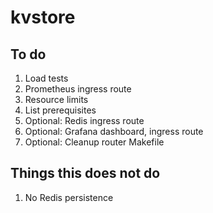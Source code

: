 # kvstore

## To do

1. Load tests
1. Prometheus ingress route
1. Resource limits
1. List prerequisites
1. Optional: Redis ingress route
1. Optional: Grafana dashboard, ingress route
1. Optional: Cleanup router Makefile

## Things this does not do

1. No Redis persistence
